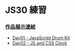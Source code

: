 ﻿# JS30 練習

### [作品展示連結](https://kenny02238.github.io/Javascript30/)

- [Day01 - JavaScript Drum Kit](https://github.com/kenny02238/Javascript30/tree/gh-pages/01%20-%20JavaScript%20Drum%20Kit)
- [Day02 - JS and CSS Clock](https://github.com/kenny02238/Javascript30/tree/gh-pages/02%20-%20JS%20and%20CSS%20Clock)

